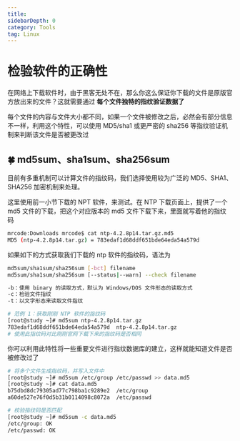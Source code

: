 ```yaml
---
title: 
sidebarDepth: 0 
category: Tools 
tag: Linux
---
```

# 检验软件的正确性

在网络上下载软件时，由于黑客无处不在，那么你这么保证你下载的文件是原版官方放出来的文件？这就需要通过 **每个文件独特的指纹验证数据了**

每个文件的内容与文件大小都不同，如果一个文件被修改之后，必然会有部分信息不一样，利用这个特性，可以使用 MD5/sha1 或更严密的 sha256 等指纹验证机制来判断该文件是否被更改过

## 🍀 md5sum、sha1sum、sha256sum

目前有多重机制可以计算文件的指纹码，我们选择使用较为广泛的 MD5、SHA1、SHA256 加密机制来处理。

这里使用前一小节下载的 NPT 软件，来测试。在 NTP 下载页面上，提供了一个 md5 文件的下载，把这个对应版本的 md5 文件下载下来，里面就写着他的指纹码

```bash
mrcode:Downloads mrcode$ cat ntp-4.2.8p14.tar.gz.md5
MD5 (ntp-4.2.8p14.tar.gz) = 783edaf1d68ddf651bde64eda54a579d
```

如果如下的方式获取我们下载的 ntp 软件的指纹码，语法为

```bash
md5sum/sha1sum/sha256sum [-bct] filename
md5sum/sha1sum/sha256sum [--status|--warn] --check filename

-b：使用 binary 的读取方式，默认为 Windows/DOS 文件形态的读取方式
-c：检验文件指纹
-t：以文字形态来读取文件指纹
```

```bash
# 范例 1：获取刚刚 NTP 软件的指纹码
[root@study ~]# md5sum ntp-4.2.8p14.tar.gz 
783edaf1d68ddf651bde64eda54a579d  ntp-4.2.8p14.tar.gz
# 使用此指纹码对比刚刚官网下载下来的指纹码是否相同
```

你可以利用此特性将一些重要文件进行指纹数据库的建立，这样就能知道文件是否被修改过了

```bash
# 将多个文件生成指纹码，并写入文件中
[root@study ~]# md5sum /etc/group /etc/passwd >> data.md5
[root@study ~]# cat data.md5 
b75dbd8dc79305ad77c798ba1c9289e2  /etc/group
a60de527e76f0d5b31b0114098c8072a  /etc/passwd

# 校验指纹码是否匹配
[root@study ~]# md5sum -c data.md5                       
/etc/group: OK
/etc/passwd: OK
```



